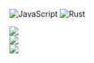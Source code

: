 
![JavaScript](https://img.shields.io/badge/javascript-%23323330.svg?style=flat&logo=javascript&logoColor=%23F7DF1E) ![Rust](https://img.shields.io/badge/rust-%23000000.svg?style=flat&logo=rust&logoColor=white)

![](https://github-readme-stats.vercel.app/api?username=Nipitare&theme=shades-of-purple&hide_border=false&include_all_commits=false&count_private=false)<br/>
![](https://github-readme-streak-stats.herokuapp.com/?user=Nipitare&theme=shades-of-purple&hide_border=false)<br/>
![](https://github-readme-stats.vercel.app/api/top-langs/?username=Nipitare&theme=shades-of-purple&hide_border=false&include_all_commits=false&count_private=false&layout=compact)

